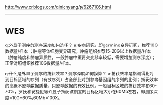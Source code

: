 http://www.cnblogs.com/qiniqnyang/p/6267106.html

----
# WES
q:外显子测序的测序深度如何选择？
a:疾病研究，即germline变异研究，推荐10G数据量/样本 ；肿瘤等体细胞变异研究，肿瘤组织推荐15-20G以上数据量/样本（肿瘤纯度和肿瘤异质性，一般肿瘤中重要突变频率较低，需要增加测序深度）；正常对照组织推荐10G数据量/样本。

q:什么是外显子测序的捕获效率？测序深度如何换算？
a:捕获效率是指测得比对到目标区域的序列（有效序列）占全部比对到参考基因组的序列的比例；捕获效率的高低不影响数据质量，只影响数据的有效比例。一般目标区域的捕获效率在60-70%，罗氏和安捷伦等外显子捕获试剂盒的目标区域大小在60Mb左右，即测序深度=10G*60%/60Mb=100X。

